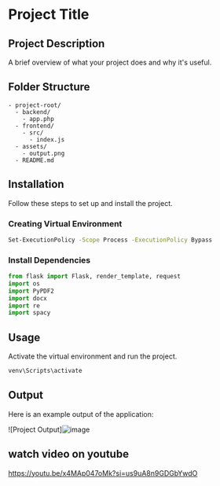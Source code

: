 # Project Title

## Project Description
A brief overview of what your project does and why it's useful.

## Folder Structure
```
- project-root/
  - backend/
    - app.php
  - frontend/
    - src/
      - index.js
  - assets/
    - output.png
  - README.md
```

## Installation
Follow these steps to set up and install the project.

### Creating Virtual Environment
```sh
Set-ExecutionPolicy -Scope Process -ExecutionPolicy Bypass
```

### Install Dependencies
```python
from flask import Flask, render_template, request
import os
import PyPDF2
import docx
import re
import spacy
```

## Usage
Activate the virtual environment and run the project.
```sh
venv\Scripts\activate
```

## Output
Here is an example output of the application:

![Project Output]![image](https://github.com/user-attachments/assets/887996e7-1414-45ba-897c-865e89160cd5)

## watch video on youtube
https://youtu.be/x4MAp047oMk?si=us9uA8n9GDGbYwdO

